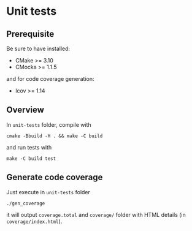 # Unit tests

## Prerequisite

Be sure to have installed:

- CMake >= 3.10
- CMocka >= 1.1.5

and for code coverage generation:

- lcov >= 1.14

## Overview

In `unit-tests` folder, compile with

```
cmake -Bbuild -H . && make -C build
```

and run tests with

```
make -C build test
```

## Generate code coverage

Just execute in `unit-tests` folder

```
./gen_coverage
```

it will output `coverage.total` and `coverage/` folder with HTML details (in `coverage/index.html`).

